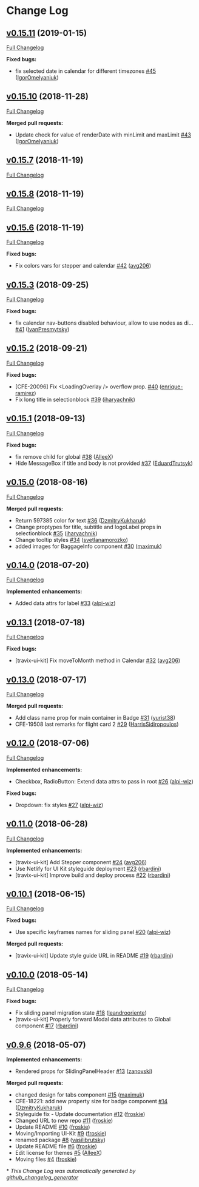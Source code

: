 # Change Log

## [v0.15.11](https://github.com/Travix-International/ui/tree/v0.15.11) (2019-01-15)
[Full Changelog](https://github.com/Travix-International/ui/compare/v0.15.10...v0.15.11)

**Fixed bugs:**

- fix selected date in calendar for different timezones [\#45](https://github.com/Travix-International/ui/pull/45) ([IgorOmelyaniuk](https://github.com/IgorOmelyaniuk))

## [v0.15.10](https://github.com/Travix-International/ui/tree/v0.15.10) (2018-11-28)
[Full Changelog](https://github.com/Travix-International/ui/compare/v0.15.7...v0.15.10)

**Merged pull requests:**

- Update check for value of renderDate with minLimit and maxLimit [\#43](https://github.com/Travix-International/ui/pull/43) ([IgorOmelyaniuk](https://github.com/IgorOmelyaniuk))

## [v0.15.7](https://github.com/Travix-International/ui/tree/v0.15.7) (2018-11-19)
[Full Changelog](https://github.com/Travix-International/ui/compare/v0.15.8...v0.15.7)

## [v0.15.8](https://github.com/Travix-International/ui/tree/v0.15.8) (2018-11-19)
[Full Changelog](https://github.com/Travix-International/ui/compare/v0.15.6...v0.15.8)

## [v0.15.6](https://github.com/Travix-International/ui/tree/v0.15.6) (2018-11-19)
[Full Changelog](https://github.com/Travix-International/ui/compare/v0.15.3...v0.15.6)

**Fixed bugs:**

- Fix colors vars for stepper and calendar [\#42](https://github.com/Travix-International/ui/pull/42) ([avg206](https://github.com/avg206))

## [v0.15.3](https://github.com/Travix-International/ui/tree/v0.15.3) (2018-09-25)
[Full Changelog](https://github.com/Travix-International/ui/compare/v0.15.2...v0.15.3)

**Fixed bugs:**

- fix calendar nav-buttons disabled behaviour, allow to use nodes as di… [\#41](https://github.com/Travix-International/ui/pull/41) ([IvanPresmytsky](https://github.com/IvanPresmytsky))

## [v0.15.2](https://github.com/Travix-International/ui/tree/v0.15.2) (2018-09-21)
[Full Changelog](https://github.com/Travix-International/ui/compare/v0.15.1...v0.15.2)

**Fixed bugs:**

- \[CFE-20096\] Fix \<LoadingOverlay /\> overflow prop. [\#40](https://github.com/Travix-International/ui/pull/40) ([enrique-ramirez](https://github.com/enrique-ramirez))
- Fix long title in selectionblock [\#39](https://github.com/Travix-International/ui/pull/39) ([iharyachnik](https://github.com/iharyachnik))

## [v0.15.1](https://github.com/Travix-International/ui/tree/v0.15.1) (2018-09-13)
[Full Changelog](https://github.com/Travix-International/ui/compare/v0.15.0...v0.15.1)

**Fixed bugs:**

- fix remove child for global [\#38](https://github.com/Travix-International/ui/pull/38) ([AlleeX](https://github.com/AlleeX))
- Hide MessageBox if title and body is not provided [\#37](https://github.com/Travix-International/ui/pull/37) ([EduardTrutsyk](https://github.com/EduardTrutsyk))

## [v0.15.0](https://github.com/Travix-International/ui/tree/v0.15.0) (2018-08-16)
[Full Changelog](https://github.com/Travix-International/ui/compare/v0.14.0...v0.15.0)

**Merged pull requests:**

- Return 597385 color for text [\#36](https://github.com/Travix-International/ui/pull/36) ([DzmitryKukharuk](https://github.com/DzmitryKukharuk))
- Change proptypes for title, subtitle and logoLabel props in selectionblock [\#35](https://github.com/Travix-International/ui/pull/35) ([iharyachnik](https://github.com/iharyachnik))
- Change tooltip styles [\#34](https://github.com/Travix-International/ui/pull/34) ([svetlanamorozko](https://github.com/svetlanamorozko))
- added images for BaggageInfo component [\#30](https://github.com/Travix-International/ui/pull/30) ([maximuk](https://github.com/maximuk))

## [v0.14.0](https://github.com/Travix-International/ui/tree/v0.14.0) (2018-07-20)
[Full Changelog](https://github.com/Travix-International/ui/compare/v0.13.1...v0.14.0)

**Implemented enhancements:**

- Added data attrs for label [\#33](https://github.com/Travix-International/ui/pull/33) ([alpi-wiz](https://github.com/alpi-wiz))

## [v0.13.1](https://github.com/Travix-International/ui/tree/v0.13.1) (2018-07-18)
[Full Changelog](https://github.com/Travix-International/ui/compare/v0.13.0...v0.13.1)

**Fixed bugs:**

- \[travix-ui-kit\] Fix moveToMonth method in Calendar [\#32](https://github.com/Travix-International/ui/pull/32) ([avg206](https://github.com/avg206))

## [v0.13.0](https://github.com/Travix-International/ui/tree/v0.13.0) (2018-07-17)
[Full Changelog](https://github.com/Travix-International/ui/compare/v0.12.0...v0.13.0)

**Merged pull requests:**

- Add class name prop for main container in Badge [\#31](https://github.com/Travix-International/ui/pull/31) ([yurist38](https://github.com/yurist38))
- CFE-19508 last remarks for flight card 2 [\#29](https://github.com/Travix-International/ui/pull/29) ([HarrisSidiropoulos](https://github.com/HarrisSidiropoulos))

## [v0.12.0](https://github.com/Travix-International/ui/tree/v0.12.0) (2018-07-06)
[Full Changelog](https://github.com/Travix-International/ui/compare/v0.11.0...v0.12.0)

**Implemented enhancements:**

- Checkbox, RadioButton: Extend data attrs to pass in root [\#26](https://github.com/Travix-International/ui/pull/26) ([alpi-wiz](https://github.com/alpi-wiz))

**Fixed bugs:**

- Dropdown: fix styles [\#27](https://github.com/Travix-International/ui/pull/27) ([alpi-wiz](https://github.com/alpi-wiz))

## [v0.11.0](https://github.com/Travix-International/ui/tree/v0.11.0) (2018-06-28)
[Full Changelog](https://github.com/Travix-International/ui/compare/v0.10.1...v0.11.0)

**Implemented enhancements:**

- \[travix-ui-kit\] Add Stepper component [\#24](https://github.com/Travix-International/ui/pull/24) ([avg206](https://github.com/avg206))
- Use Netlify for UI Kit styleguide deployment [\#23](https://github.com/Travix-International/ui/pull/23) ([rbardini](https://github.com/rbardini))
- \[travix-ui-kit\] Improve build and deploy process [\#22](https://github.com/Travix-International/ui/pull/22) ([rbardini](https://github.com/rbardini))

## [v0.10.1](https://github.com/Travix-International/ui/tree/v0.10.1) (2018-06-15)
[Full Changelog](https://github.com/Travix-International/ui/compare/v0.10.0...v0.10.1)

**Fixed bugs:**

- Use specific keyframes names for sliding panel [\#20](https://github.com/Travix-International/ui/pull/20) ([alpi-wiz](https://github.com/alpi-wiz))

**Merged pull requests:**

- \[travix-ui-kit\] Update style guide URL in README [\#19](https://github.com/Travix-International/ui/pull/19) ([rbardini](https://github.com/rbardini))

## [v0.10.0](https://github.com/Travix-International/ui/tree/v0.10.0) (2018-05-14)
[Full Changelog](https://github.com/Travix-International/ui/compare/v0.9.6...v0.10.0)

**Fixed bugs:**

- Fix sliding panel migration state [\#18](https://github.com/Travix-International/ui/pull/18) ([leandrooriente](https://github.com/leandrooriente))
- \[travix-ui-kit\] Properly forward Modal data attributes to Global component [\#17](https://github.com/Travix-International/ui/pull/17) ([rbardini](https://github.com/rbardini))

## [v0.9.6](https://github.com/Travix-International/ui/tree/v0.9.6) (2018-05-07)
**Implemented enhancements:**

- Rendered props for SlidingPanelHeader [\#13](https://github.com/Travix-International/ui/pull/13) ([zanovski](https://github.com/zanovski))

**Merged pull requests:**

- changed design for tabs component [\#15](https://github.com/Travix-International/ui/pull/15) ([maximuk](https://github.com/maximuk))
- CFE-18221: add new property size for badge component [\#14](https://github.com/Travix-International/ui/pull/14) ([DzmitryKukharuk](https://github.com/DzmitryKukharuk))
- Styleguide fix - Update documentation [\#12](https://github.com/Travix-International/ui/pull/12) ([froskie](https://github.com/froskie))
- Changed URL to new repo [\#11](https://github.com/Travix-International/ui/pull/11) ([froskie](https://github.com/froskie))
- Update README [\#10](https://github.com/Travix-International/ui/pull/10) ([froskie](https://github.com/froskie))
- Moving/Importing UI-Kit [\#9](https://github.com/Travix-International/ui/pull/9) ([froskie](https://github.com/froskie))
- renamed package [\#8](https://github.com/Travix-International/ui/pull/8) ([vasilibrutsky](https://github.com/vasilibrutsky))
- Update README file [\#6](https://github.com/Travix-International/ui/pull/6) ([froskie](https://github.com/froskie))
- Edit license for themes [\#5](https://github.com/Travix-International/ui/pull/5) ([AlleeX](https://github.com/AlleeX))
- Moving files [\#4](https://github.com/Travix-International/ui/pull/4) ([froskie](https://github.com/froskie))



\* *This Change Log was automatically generated by [github_changelog_generator](https://github.com/skywinder/Github-Changelog-Generator)*